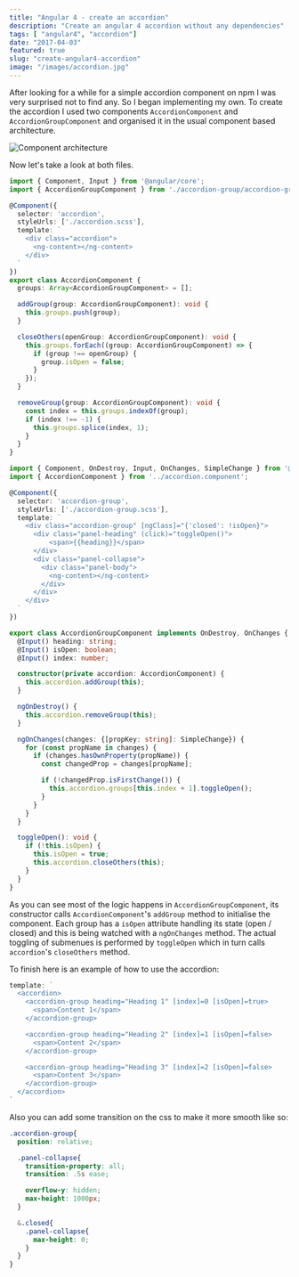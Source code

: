 ```yaml
---
title: "Angular 4 - create an accordion"
description: "Create an angular 4 accordion without any dependencies"
tags: [ "angular4", "accordion"]
date: "2017-04-03"
featured: true
slug: "create-angular4-accordion"
image: "/images/accordion.jpg"
---
```


After looking for a while for a simple accordion component on npm I was very surprised not to find any. So I began implementing my own.
To create the accordion I used two components `AccordionComponent` and `AccordionGroupComponent` and organised it in the usual component based architecture.

![Component architecture](/images/accordion-architecture.png)

Now let's take a look at both files.

``` typescript
import { Component, Input } from '@angular/core';
import { AccordionGroupComponent } from './accordion-group/accordion-group.component';

@Component({
  selector: 'accordion',
  styleUrls: ['./accordion.scss'],
  template: `
    <div class="accordion">
      <ng-content></ng-content>
    </div>
  `
})
export class AccordionComponent {
  groups: Array<AccordionGroupComponent> = [];

  addGroup(group: AccordionGroupComponent): void {
    this.groups.push(group);
  }

  closeOthers(openGroup: AccordionGroupComponent): void {
    this.groups.forEach((group: AccordionGroupComponent) => {
      if (group !== openGroup) {
        group.isOpen = false;
      }
    });
  }

  removeGroup(group: AccordionGroupComponent): void {
    const index = this.groups.indexOf(group);
    if (index !== -1) {
      this.groups.splice(index, 1);
    }
  }
}
```

```typescript
import { Component, OnDestroy, Input, OnChanges, SimpleChange } from '@angular/core';
import { AccordionComponent } from '../accordion.component';

@Component({
  selector: 'accordion-group',
  styleUrls: ['./accordion-group.scss'],
  template: `
    <div class="accordion-group" [ngClass]="{'closed': !isOpen}">
      <div class="panel-heading" (click)="toggleOpen()">
          <span>{{heading}}</span>
      </div>
      <div class="panel-collapse">
        <div class="panel-body">
          <ng-content></ng-content>
        </div>
      </div>
    </div>
  `
})

export class AccordionGroupComponent implements OnDestroy, OnChanges {
  @Input() heading: string;
  @Input() isOpen: boolean;
  @Input() index: number;

  constructor(private accordion: AccordionComponent) {
    this.accordion.addGroup(this);
  }

  ngOnDestroy() {
    this.accordion.removeGroup(this);
  }

  ngOnChanges(changes: {[propKey: string]: SimpleChange}) {
    for (const propName in changes) {
      if (changes.hasOwnProperty(propName)) {
        const changedProp = changes[propName];

        if (!changedProp.isFirstChange()) {
          this.accordion.groups[this.index + 1].toggleOpen();
        }
      }
    }
  }

  toggleOpen(): void {
    if (!this.isOpen) {
      this.isOpen = true;
      this.accordion.closeOthers(this);
    }
  }
}
```

As you can see most of the logic happens in `AccordionGroupComponent`, its constructor calls `AccordionComponent`'s `addGroup` method to initialise the component. Each group has a `isOpen` attribute handling its state (open / closed) and this is being watched with a `ngOnChanges` method. The actual toggling of submenues is performed by `toggleOpen` which in turn calls `accordion`'s `closeOthers` method.

To finish here is an example of how to use the accordion:

```typescript
template: `
  <accordion>
    <accordion-group heading="Heading 1" [index]=0 [isOpen]=true>
      <span>Content 1</span>
    </accordion-group>

    <accordion-group heading="Heading 2" [index]=1 [isOpen]=false>
      <span>Content 2</span>
    </accordion-group>

    <accordion-group heading="Heading 3" [index]=2 [isOpen]=false>
      <span>Content 3</span>
    </accordion-group>
  </accordion>
`
```

Also you can add some transition on the css to make it more smooth like so:

```scss
.accordion-group{
  position: relative;

  .panel-collapse{  
    transition-property: all;
    transition: .5s ease;

    overflow-y: hidden;
    max-height: 1000px;
  }

  &.closed{
    .panel-collapse{
      max-height: 0;
    }
  }
}
```

